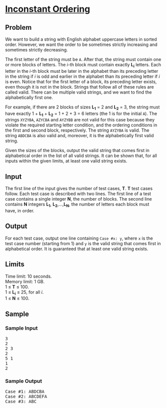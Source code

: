 # [Inconstant Ordering](https://codingcompetitions.withgoogle.com/codejamio/round/00000000004360f2/00000000007772ed)
## Problem
We want to build a string with English alphabet uppercase letters in sorted order. 
However, we want the order to be sometimes strictly increasing and sometimes strictly
decreasing.
  
The first letter of the string must be `A`. After that, the string must contain one or 
more blocks of letters. The *i*-th block must contain exactly **L<sub>i</sub>** letters.
Each letter in the *i*-th block must be later in the alphabet than its preceding letter
in the string if *i* is odd and earlier in the alphabet than its preceding letter if *i*
is even. Notice that for the first letter of a block, its preceding letter exists, even
though it is not in the block. Strings that follow all of these rules are called valid. 
There can be multiple valid strings, and we want to find the alphabetically first one.
  
For example, if there are 2 blocks of sizes **L<sub>1</sub>** = 2 and **L<sub>2</sub>** = 3,
the string must have exactly 1 + **L<sub>1</sub>** + **L<sub>2</sub>** = 1 + 2 + 3 = 6 
letters (the 1 is for the initial `A`). The strings `XYZYBA`, `AZYCBA` and `AYZYBB` are not
valid for this case because they violate the required starting letter condition, and the
ordering conditions in the first and second block, respectively. The string `AYZYBA` is 
valid. The string `ABDCBA` is also valid and, moreover, it is the alphabetically first 
valid string.
  
Given the sizes of the blocks, output the valid string that comes first in alphabetical
order in the list of all valid strings. It can be shown that, for all inputs within the
given limits, at least one valid string exists.

## Input
The first line of the input gives the number of test cases, **T**. **T** test cases follow.
Each test case is described with two lines. The first line of a test case contains a single
integer **N**, the number of blocks. The second line contains **N** integers **L<sub>1</sub>**,
**L<sub>2</sub>**,...,**L<sub>N</sub>**, the number of letters each block must have, in order.

## Output
For each test case, output one line containing `Case #x: y`, where `x` is the test case 
number (starting from 1) and `y` is the valid string that comes first in alphabetical order.
It is guaranteed that at least one valid string exists.

## Limits
Time limit: 10 seconds.  
Memory limit: 1 GB.  
1 ≤ **T** ≤ 100.  
1 ≤ **L<sub>i</sub>** ≤ 25, for all *i*.  
1 ≤ **N** ≤ 100.

## Sample
### Sample Input
<pre>
3
2
2 3
2
5 1
1
2
</pre>

### Sample Output
<pre>
Case #1: ABDCBA
Case #2: ABCDEFA
Case #3: ABC
</pre>
